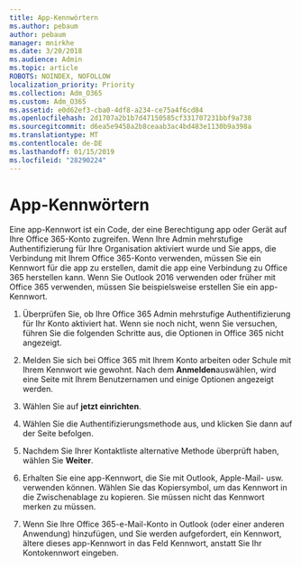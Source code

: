 ```yaml
---
title: App-Kennwörtern
ms.author: pebaum
author: pebaum
manager: mnirkhe
ms.date: 3/20/2018
ms.audience: Admin
ms.topic: article
ROBOTS: NOINDEX, NOFOLLOW
localization_priority: Priority
ms.collection: Adm_O365
ms.custom: Adm_O365
ms.assetid: e0d62ef3-cba0-4df8-a234-ce75a4f6cd84
ms.openlocfilehash: 2d1707a2b1b7d47150585cf331707231bbf9a738
ms.sourcegitcommit: d6ea5e9458a2b8ceaab3ac4bd483e1130b9a398a
ms.translationtype: MT
ms.contentlocale: de-DE
ms.lasthandoff: 01/15/2019
ms.locfileid: "28290224"
---
```

# <a name="app-passwords"></a>App-Kennwörtern

Eine app-Kennwort ist ein Code, der eine Berechtigung app oder Gerät auf Ihre Office 365-Konto zugreifen. Wenn Ihre Admin mehrstufige Authentifizierung für Ihre Organisation aktiviert wurde und Sie apps, die Verbindung mit Ihrem Office 365-Konto verwenden, müssen Sie ein Kennwort für die app zu erstellen, damit die app eine Verbindung zu Office 365 herstellen kann. Wenn Sie Outlook 2016 verwenden oder früher mit Office 365 verwenden, müssen Sie beispielsweise erstellen Sie ein app-Kennwort.
  
1. Überprüfen Sie, ob Ihre Office 365 Admin mehrstufige Authentifizierung für Ihr Konto aktiviert hat. Wenn sie noch nicht, wenn Sie versuchen, führen Sie die folgenden Schritte aus, die Optionen in Office 365 nicht angezeigt.
    
2. Melden Sie sich bei Office 365 mit Ihrem Konto arbeiten oder Schule mit Ihrem Kennwort wie gewohnt. Nach dem **Anmelden**auswählen, wird eine Seite mit Ihrem Benutzernamen und einige Optionen angezeigt werden. 
    
3. Wählen Sie auf **jetzt einrichten**. 
    
4. Wählen Sie die Authentifizierungsmethode aus, und klicken Sie dann auf der Seite befolgen.
    
5. Nachdem Sie Ihrer Kontaktliste alternative Methode überprüft haben, wählen Sie **Weiter**. 
    
6. Erhalten Sie eine app-Kennwort, die Sie mit Outlook, Apple-Mail- usw. verwenden können. Wählen Sie das Kopiersymbol, um das Kennwort in die Zwischenablage zu kopieren. Sie müssen nicht das Kennwort merken zu müssen. 
    
7. Wenn Sie Ihre Office 365-e-Mail-Konto in Outlook (oder einer anderen Anwendung) hinzufügen, und Sie werden aufgefordert, ein Kennwort, ältere dieses app-Kennwort in das Feld Kennwort, anstatt Sie Ihr Kontokennwort eingeben. 
    

